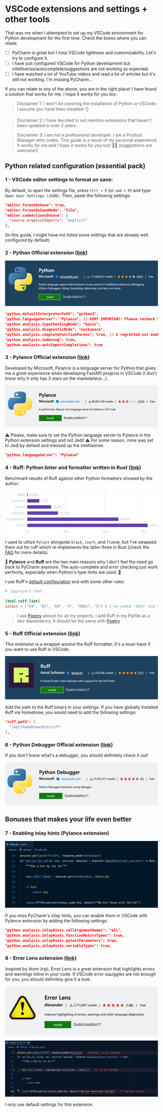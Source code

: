 # VSCode extensions and settings + other tools

That was me when I attempted to set up my VSCode environment for Python development for the first time. Check the boxes where you can relate:

- [ ] PyCharm is great but I miss VSCode lightness and customizability. Let's try to configure it.
- [ ] I have just configured VSCode for Python development but intellisense/autocomplete/suggestions are not working as expected.
- [ ] I have watched a lot of YouTube videos and read a lot of articles but it's still not working. I'm missing PyCharm...

If you can relate to any of the above, you are in the right place! I have found a solution that works for me. I hope it works for you too.

> Disclaimer 1: I won't be covering the installation of Python or VSCode. I assume you have them installed 👌

> Disclaimer 2: I have decided to not mention extensions that haven't been updated in over 3 years.

> Disclaimer 3: I am not a professional developer. I am a Product Manager who codes. This guide is a result of my personal experience. It works for me and I hope it works for you too! 🤜🤛 (suggestions are welcome!)

## Python related configuration (essential pack)

### 1 - VSCode editor settings to format on save: 

By default, to open the settings file, press `Ctrl + P` (or `cmd + P`) and type `Open User Settings (JSON)`. Then, paste the following settings:

```json
"editor.formatOnSave": true,
"editor.formatOnSaveMode": "file",
"editor.codeActionsOnSave": {
  "source.organizeImports": "explicit"
},
```

(In this guide, I might have not listed some settings that are already well configured by default)

### 2 - Python Official extension ([link](https://marketplace.visualstudio.com/items?itemName=ms-python.python))
[![Python extension](img/python-vscode-extension.png)](https://marketplace.visualstudio.com/items?itemName=ms-python.python)

```json
"python.defaultInterpreterPath": "python3",
"python.languageServer": "Pylance", // VERY IMPORTANT! Please recheck this setting after installing Pylance.
"python.analysis.typeCheckingMode": "basic",
"python.analysis.diagnosticMode": "workspace",
"python.analysis.completeFunctionParens": true, // I regretted not enabling this setting earlier...
"python.analysis.indexing": true,
"python.analysis.autoImportCompletions": true
```

### 3 - Pylance Official extension ([link](https://marketplace.visualstudio.com/items?itemName=ms-python.vscode-pylance))
Developed by Microsoft, Pylance is a language server for Python that gives me a great experience when developing FastAPI projects in VSCode (I don't know why it only has 3 stars on the marketplace...).

[![Pylance extension](img/pylance-vscode-extension.png)](https://marketplace.visualstudio.com/items?itemName=ms-python.vscode-pylance)

⚠️ Please, make sure to set the Python language server to Pylance in the Python extension settings and not Jedi! ⚠️ For some reason, mine was set to Jedi by default and messed up the intellisense.

```json
"python.languageServer": "Pylance"
```

### 4 - Ruff: Python linter and formatter written in Rust ([link](https://github.com/astral-sh/ruff))

Benchmark results of Ruff against other Python formatters showed by the author:

![Ruff benchmark](img/ruff-benchmark.png)

I used to utilize `Pylint` alongside `black`, `isort`, and `flake8`, but I've swapped them out for ruff which re-implements the latter three in Rust (check the [FAQ](https://docs.astral.sh/ruff/faq/) for more details).

💯 **Pylance** and **Ruff** are the two main reasons why I don't feel the need go back to PyCharm anymore. The auto-complete and error checking just work perfectly, especially when Python's type hints are used. 💯

I use Ruff's [default configuration](https://docs.astral.sh/ruff/configuration/) and with some other rules:

```toml
# .pyproject.toml

[tool.ruff.lint]
select = ["E4", "E7", "E9", "F", "I001", "S"] # I've added "I001" and "S" to the default rules
```

> I use [Pipenv](https://github.com/pypa/pipenv) almost for all my projects, I add Ruff in my Pipfile as a dev dependency. It should be the same with [Poetry](https://github.com/python-poetry/poetry).

### 5 - Ruff Official extension ([link](https://marketplace.visualstudio.com/items?itemName=charliermarsh.ruff))

This extension is a wrapper around the Ruff formatter. It's a must-have if you want to use Ruff in VSCode.

[![Ruff extension](img/ruff-vscode-extension.png)](https://marketplace.visualstudio.com/items?itemName=charliermarsh.ruff)

Add the path to the Ruff binary in your settings. If you have globally installed Ruff via Homebrew, you would need to add the following settings:

```json
"ruff.path": [
  "/opt/homebrew/bin/ruff"
],
```

### 6 - Python Debugger Official extension ([link](https://marketplace.visualstudio.com/items?itemName=ms-python.python))

If you don't know what's a debugger, you should definitely check it out!

[![Python Debugger extension](img/python-debugger-vscode-extension.png)](https://marketplace.visualstudio.com/items?itemName=ms-python.python)

## Bonuses that makes your life even better

### 7 - Enabling inlay hints (Pylance extension)

![Inlay hints screenshot](img/inlay-hints.png)

If you miss PyCharm's inlay hints, you can enable them in VSCode with Pylance extension by adding the following settings:

```json
"python.analysis.inlayHints.callArgumentNames": "all",
"python.analysis.inlayHints.functionReturnTypes": true,
"python.analysis.inlayHints.pytestParameters": true,
"python.analysis.inlayHints.variableTypes": true,
```

### 8 - Error Lens extension ([link](https://marketplace.visualstudio.com/items?itemName=usernamehw.errorlens))

Inspired by Atom (rip), Error Lens is a great extension that highlights errors and warnings inline in your code. If VSCode error squiggles are not enough for you, you should definitely give it a look.

[![Error lens extension](img/error-lens-vscode-extension.png)](https://marketplace.visualstudio.com/items?itemName=usernamehw.errorlens)

[![Error lens screenshot](img/error-lens-screenshot.png)](https://marketplace.visualstudio.com/items?itemName=usernamehw.errorlens)

I only use default settings for this extension.
